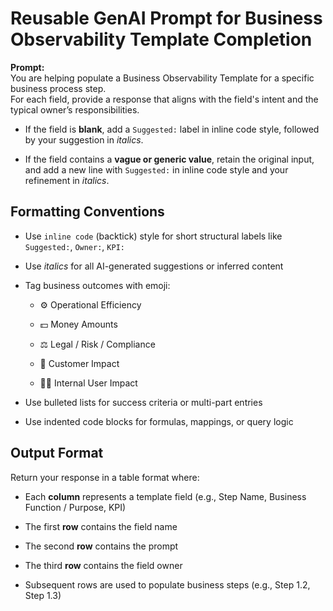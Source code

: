 # Reusable GenAI Prompt for Business Observability Template Completion

**Prompt:**  
 You are helping populate a Business Observability Template for a specific business process step.  
 For each field, provide a response that aligns with the field's intent and the typical owner’s responsibilities.

* If the field is **blank**, add a `Suggested:` label in inline code style, followed by your suggestion in *italics*.

* If the field contains a **vague or generic value**, retain the original input, and add a new line with `Suggested:` in inline code style and your refinement in *italics*.

## **Formatting Conventions**

* Use `inline code` (backtick) style for short structural labels like `Suggested:`, `Owner:`, `KPI:`

* Use *italics* for all AI-generated suggestions or inferred content

* Tag business outcomes with emoji:

  * ⚙️ Operational Efficiency

  * 💵 Money Amounts

  * ⚖️ Legal / Risk / Compliance

  * 👥 Customer Impact

  * 🧑‍💼 Internal User Impact

* Use bulleted lists for success criteria or multi-part entries

* Use indented code blocks for formulas, mappings, or query logic

## **Output Format**

Return your response in a table format where:

* Each **column** represents a template field (e.g., Step Name, Business Function / Purpose, KPI)

* The first **row** contains the field name

* The second **row** contains the prompt

* The third **row** contains the field owner

* Subsequent rows are used to populate business steps (e.g., Step 1.2, Step 1.3)


